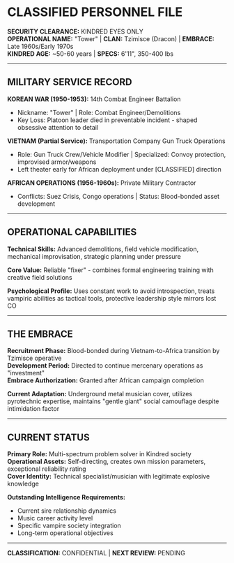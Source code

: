 # CLASSIFIED PERSONNEL FILE

**SECURITY CLEARANCE:** KINDRED EYES ONLY  
**OPERATIONAL NAME:** "Tower" | **CLAN:** Tzimisce (Dracon) | **EMBRACE:** Late 1960s/Early 1970s  
**KINDRED AGE:** ~50-60 years | **SPECS:** 6'11", 350-400 lbs

---

## MILITARY SERVICE RECORD

**KOREAN WAR (1950-1953):** 14th Combat Engineer Battalion

- Nickname: "Tower" | Role: Combat Engineer/Demolitions
- Key Loss: Platoon leader died in preventable incident - shaped obsessive attention to detail

**VIETNAM (Partial Service):** Transportation Company Gun Truck Operations

- Role: Gun Truck Crew/Vehicle Modifier | Specialized: Convoy protection, improvised armor/weapons
- Left theater early for African deployment under [CLASSIFIED] direction

**AFRICAN OPERATIONS (1956-1960s):** Private Military Contractor

- Conflicts: Suez Crisis, Congo operations | Status: Blood-bonded asset development

---

## OPERATIONAL CAPABILITIES

**Technical Skills:** Advanced demolitions, field vehicle modification, mechanical improvisation, strategic planning under pressure

**Core Value:** Reliable "fixer" - combines formal engineering training with creative field solutions

**Psychological Profile:** Uses constant work to avoid introspection, treats vampiric abilities as tactical tools, protective leadership style mirrors lost CO

---

## THE EMBRACE

**Recruitment Phase:** Blood-bonded during Vietnam-to-Africa transition by Tzimisce operative  
**Development Period:** Directed to continue mercenary operations as "investment"  
**Embrace Authorization:** Granted after African campaign completion

**Current Adaptation:** Underground metal musician cover, utilizes pyrotechnic expertise, maintains "gentle giant" social camouflage despite intimidation factor

---

## CURRENT STATUS

**Primary Role:** Multi-spectrum problem solver in Kindred society  
**Operational Assets:** Self-directing, creates own mission parameters, exceptional reliability rating  
**Cover Identity:** Technical specialist/musician with legitimate explosive knowledge

**Outstanding Intelligence Requirements:**

- Current sire relationship dynamics
- Music career activity level
- Specific vampire society integration
- Long-term operational objectives

---

**CLASSIFICATION:** CONFIDENTIAL | **NEXT REVIEW:** PENDING